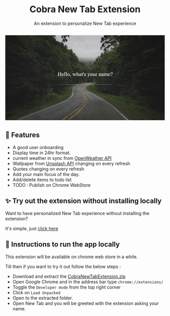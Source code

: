 <div align="center">
  
# Cobra New Tab Extension

An extension to personalize New Tab experience
  
</div>

## ![Cobra new tab extension gif](./showcase.gif)

## 🚀 Features

- A good user onboarding
- Display time in 24hr format.
- current weather in sync from [OpenWeather API](https://openweathermap.org/)
- Wallpaper from [Unsplash API](https://api.unsplash.com/) changing on every refresh
- Quotes changing on every refresh
- Add your main focus of the day.
- Add/delete items to todo list
- TODO : Publish on Chrome WebStore

## ✨ Try out the extension without installing locally

Want to have personalized New Tab experience without installing the extension?

It's simple, just [click here](https://cobra-chrome-extension.netlify.app/)

## 🔌 Instructions to run the app locally

This extension will be available on chrome web store in a while.

Till then if you want to try it out follow the below steps :

- Download and extract the [CobraNewTabExtension.zip](https://drive.google.com/drive/folders/1CK17bRej33XGwQ6MeUaNqCvSXI6x2VQB)
- Open Google Chrome and in the address bar type `chrome://extensions/`
- Toggle the `Developer mode` from the top right corner
- Click on `Load Unpacked`
- Open to the extracted folder.
- Open New Tab and you will be greeted with the extension asking your name.
